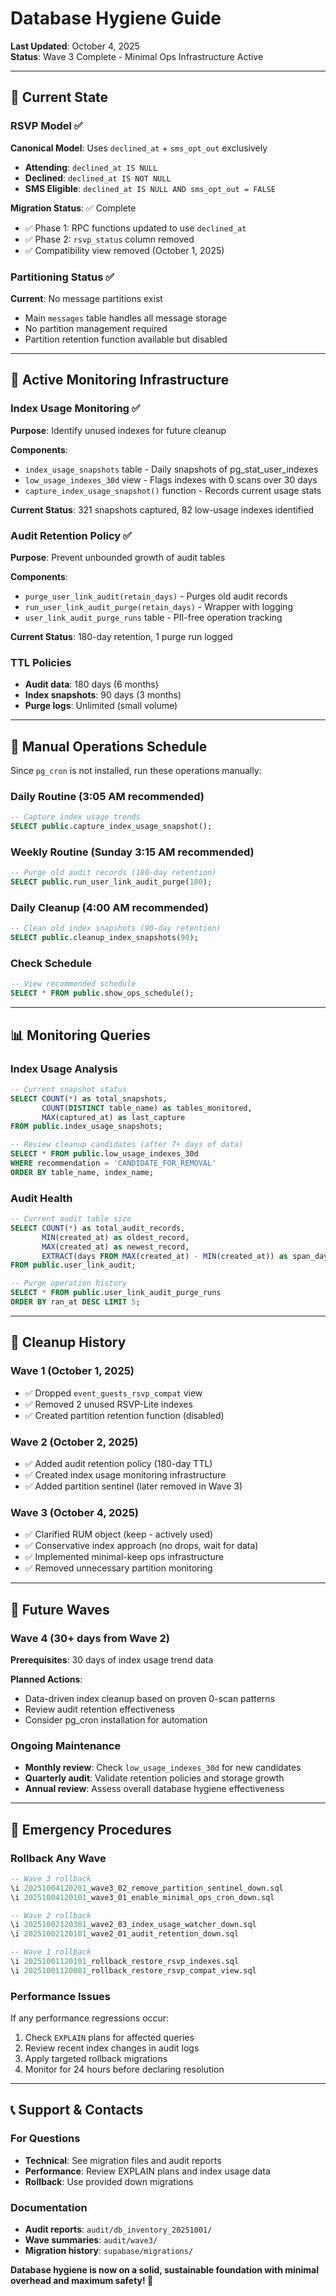 # Database Hygiene Guide

**Last Updated**: October 4, 2025  
**Status**: Wave 3 Complete - Minimal Ops Infrastructure Active

---

## 🎯 **Current State**

### **RSVP Model** ✅
**Canonical Model**: Uses `declined_at` + `sms_opt_out` exclusively
- **Attending**: `declined_at IS NULL`
- **Declined**: `declined_at IS NOT NULL`  
- **SMS Eligible**: `declined_at IS NULL AND sms_opt_out = FALSE`

**Migration Status**: ✅ Complete
- ✅ Phase 1: RPC functions updated to use `declined_at`
- ✅ Phase 2: `rsvp_status` column removed
- ✅ Compatibility view removed (October 1, 2025)

### **Partitioning Status** ✅
**Current**: No message partitions exist
- Main `messages` table handles all message storage
- No partition management required
- Partition retention function available but disabled

---

## 🔧 **Active Monitoring Infrastructure**

### **Index Usage Monitoring** ✅
**Purpose**: Identify unused indexes for future cleanup

**Components**:
- `index_usage_snapshots` table - Daily snapshots of pg_stat_user_indexes
- `low_usage_indexes_30d` view - Flags indexes with 0 scans over 30 days
- `capture_index_usage_snapshot()` function - Records current usage stats

**Current Status**: 321 snapshots captured, 82 low-usage indexes identified

### **Audit Retention Policy** ✅
**Purpose**: Prevent unbounded growth of audit tables

**Components**:
- `purge_user_link_audit(retain_days)` - Purges old audit records
- `run_user_link_audit_purge(retain_days)` - Wrapper with logging
- `user_link_audit_purge_runs` table - PII-free operation tracking

**Current Status**: 180-day retention, 1 purge run logged

### **TTL Policies**
- **Audit data**: 180 days (6 months)
- **Index snapshots**: 90 days (3 months)
- **Purge logs**: Unlimited (small volume)

---

## 📅 **Manual Operations Schedule**

Since `pg_cron` is not installed, run these operations manually:

### **Daily Routine** (3:05 AM recommended)
```sql
-- Capture index usage trends
SELECT public.capture_index_usage_snapshot();
```

### **Weekly Routine** (Sunday 3:15 AM recommended)  
```sql
-- Purge old audit records (180-day retention)
SELECT public.run_user_link_audit_purge(180);
```

### **Daily Cleanup** (4:00 AM recommended)
```sql
-- Clean old index snapshots (90-day retention)
SELECT public.cleanup_index_snapshots(90);
```

### **Check Schedule**
```sql
-- View recommended schedule
SELECT * FROM public.show_ops_schedule();
```

---

## 📊 **Monitoring Queries**

### **Index Usage Analysis**
```sql
-- Current snapshot status
SELECT COUNT(*) as total_snapshots,
       COUNT(DISTINCT table_name) as tables_monitored,
       MAX(captured_at) as last_capture
FROM public.index_usage_snapshots;

-- Review cleanup candidates (after 7+ days of data)
SELECT * FROM public.low_usage_indexes_30d 
WHERE recommendation = 'CANDIDATE_FOR_REMOVAL'
ORDER BY table_name, index_name;
```

### **Audit Health**
```sql
-- Current audit table size
SELECT COUNT(*) as total_audit_records,
       MIN(created_at) as oldest_record,
       MAX(created_at) as newest_record,
       EXTRACT(days FROM MAX(created_at) - MIN(created_at)) as span_days
FROM public.user_link_audit;

-- Purge operation history
SELECT * FROM public.user_link_audit_purge_runs 
ORDER BY ran_at DESC LIMIT 5;
```

---

## 🧹 **Cleanup History**

### **Wave 1** (October 1, 2025)
- ✅ Dropped `event_guests_rsvp_compat` view
- ✅ Removed 2 unused RSVP-Lite indexes
- ✅ Created partition retention function (disabled)

### **Wave 2** (October 2, 2025)  
- ✅ Added audit retention policy (180-day TTL)
- ✅ Created index usage monitoring infrastructure
- ✅ Added partition sentinel (later removed in Wave 3)

### **Wave 3** (October 4, 2025)
- ✅ Clarified RUM object (keep - actively used)
- ✅ Conservative index approach (no drops, wait for data)
- ✅ Implemented minimal-keep ops infrastructure
- ✅ Removed unnecessary partition monitoring

---

## 🔮 **Future Waves**

### **Wave 4** (30+ days from Wave 2)
**Prerequisites**: 30 days of index usage trend data

**Planned Actions**:
- Data-driven index cleanup based on proven 0-scan patterns
- Review audit retention effectiveness
- Consider pg_cron installation for automation

### **Ongoing Maintenance**
- **Monthly review**: Check `low_usage_indexes_30d` for new candidates
- **Quarterly audit**: Validate retention policies and storage growth
- **Annual review**: Assess overall database hygiene effectiveness

---

## 🚨 **Emergency Procedures**

### **Rollback Any Wave**
```sql
-- Wave 3 rollback
\i 20251004120201_wave3_02_remove_partition_sentinel_down.sql
\i 20251004120101_wave3_01_enable_minimal_ops_cron_down.sql

-- Wave 2 rollback  
\i 20251002120301_wave2_03_index_usage_watcher_down.sql
\i 20251002120101_wave2_01_audit_retention_down.sql

-- Wave 1 rollback
\i 20251001120101_rollback_restore_rsvp_indexes.sql
\i 20251001120001_rollback_restore_rsvp_compat_view.sql
```

### **Performance Issues**
If any performance regressions occur:
1. Check `EXPLAIN` plans for affected queries
2. Review recent index changes in audit logs
3. Apply targeted rollback migrations
4. Monitor for 24 hours before declaring resolution

---

## 📞 **Support & Contacts**

### **For Questions**
- **Technical**: See migration files and audit reports
- **Performance**: Review EXPLAIN plans and index usage data
- **Rollback**: Use provided down migrations

### **Documentation**
- **Audit reports**: `audit/db_inventory_20251001/`
- **Wave summaries**: `audit/wave3/`  
- **Migration history**: `supabase/migrations/`

**Database hygiene is now on a solid, sustainable foundation with minimal overhead and maximum safety! 🚀**

